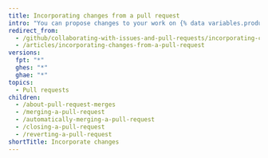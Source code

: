 ```yaml
---
title: Incorporating changes from a pull request
intro: "You can propose changes to your work on {% data variables.product.product_name %} through pull requests. Learn how to create, manage, and merge pull requests."
redirect_from:
  - /github/collaborating-with-issues-and-pull-requests/incorporating-changes-from-a-pull-request/
  - /articles/incorporating-changes-from-a-pull-request
versions:
  fpt: "*"
  ghes: "*"
  ghae: "*"
topics:
  - Pull requests
children:
  - /about-pull-request-merges
  - /merging-a-pull-request
  - /automatically-merging-a-pull-request
  - /closing-a-pull-request
  - /reverting-a-pull-request
shortTitle: Incorporate changes
---
```

